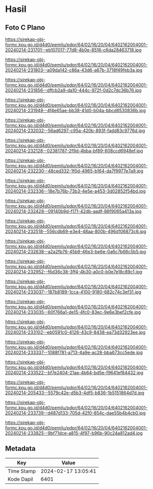 # Hasil

## Foto C Plano

https://sirekap-obj-formc.kpu.go.id/d4d0/pemilu/pdpr/64/02/16/20/04/6402162004001-20240214-231701--eb107017-77d8-4b0e-8516-c6da28463718.jpg

https://sirekap-obj-formc.kpu.go.id/d4d0/pemilu/pdpr/64/02/16/20/04/6402162004001-20240214-231803--a09da142-c86a-43d6-a67b-3718f49feb3a.jpg

https://sirekap-obj-formc.kpu.go.id/d4d0/pemilu/pdpr/64/02/16/20/04/6402162004001-20240214-231856--dffcb2a9-da10-444c-972f-0d2c7dc36b76.jpg

https://sirekap-obj-formc.kpu.go.id/d4d0/pemilu/pdpr/64/02/16/20/04/6402162004001-20240214-231948--4f4e65ae-bb38-41d0-b04a-bbcd6530836b.jpg

https://sirekap-obj-formc.kpu.go.id/d4d0/pemilu/pdpr/64/02/16/20/04/6402162004001-20240214-232032--56ad6297-c95a-420b-893f-fadd83c9776d.jpg

https://sirekap-obj-formc.kpu.go.id/d4d0/pemilu/pdpr/64/02/16/20/04/6402162004001-20240214-232128--02381787-2f9d-4bba-bf89-608ccd6948ef.jpg

https://sirekap-obj-formc.kpu.go.id/d4d0/pemilu/pdpr/64/02/16/20/04/6402162004001-20240214-232230--48ced332-1f0d-4965-b164-da7f9977e7a9.jpg

https://sirekap-obj-formc.kpu.go.id/d4d0/pemilu/pdpr/64/02/16/20/04/6402162004001-20240214-232336--18e7b76b-73b3-4e5e-a453-3d02852f54bd.jpg

https://sirekap-obj-formc.kpu.go.id/d4d0/pemilu/pdpr/64/02/16/20/04/6402162004001-20240214-232428--09140b9d-f171-42db-aadf-86f9065a413a.jpg

https://sirekap-obj-formc.kpu.go.id/d4d0/pemilu/pdpr/64/02/16/20/04/6402162004001-20240214-232518--556cdb69-e3e4-48aa-800b-496d106873c6.jpg

https://sirekap-obj-formc.kpu.go.id/d4d0/pemilu/pdpr/64/02/16/20/04/6402162004001-20240214-232638--a2a2fb76-45b9-46e3-be6e-0a6c7b66c5b5.jpg

https://sirekap-obj-formc.kpu.go.id/d4d0/pemilu/pdpr/64/02/16/20/04/6402162004001-20240214-232952--f6d36c38-3ff4-4b30-a0c0-b0e7e18c89c1.jpg

https://sirekap-obj-formc.kpu.go.id/d4d0/pemilu/pdpr/64/02/16/20/04/6402162004001-20240214-233037--187b8189-1cca-4100-9180-682c74c3ef31.jpg

https://sirekap-obj-formc.kpu.go.id/d4d0/pemilu/pdpr/64/02/16/20/04/6402162004001-20240214-233035--60f766a1-de15-4fc0-83ec-9e6e3bef2cfe.jpg

https://sirekap-obj-formc.kpu.go.id/d4d0/pemilu/pdpr/64/02/16/20/04/6402162004001-20240214-233102--eb0591c0-4126-43c9-8438-ea73d32923ee.jpg

https://sirekap-obj-formc.kpu.go.id/d4d0/pemilu/pdpr/64/02/16/20/04/6402162004001-20240214-233337--1088f781-a713-4a9e-ac28-bba673cc5ede.jpg

https://sirekap-obj-formc.kpu.go.id/d4d0/pemilu/pdpr/64/02/16/20/04/6402162004001-20240214-233522--bf7e2404-21aa-4b64-bd5e-f9641ef84432.jpg

https://sirekap-obj-formc.kpu.go.id/d4d0/pemilu/pdpr/64/02/16/20/04/6402162004001-20240214-205433--5579c42e-d5b3-4df5-b836-1b5151864d7d.jpg

https://sirekap-obj-formc.kpu.go.id/d4d0/pemilu/pdpr/64/02/16/20/04/6402162004001-20240214-233739--d487d133-705d-42f0-854c-dae55b4b4cb0.jpg

https://sirekap-obj-formc.kpu.go.id/d4d0/pemilu/pdpr/64/02/16/20/04/6402162004001-20240214-233825--9bf71dce-a815-4f97-b96b-90c24a812ad4.jpg


## Metadata

| Key        | Value               |
| ---------- | ------------------- |
| Time Stamp | 2024-02-17 13:05:41 |
| Kode Dapil | 6401                |




